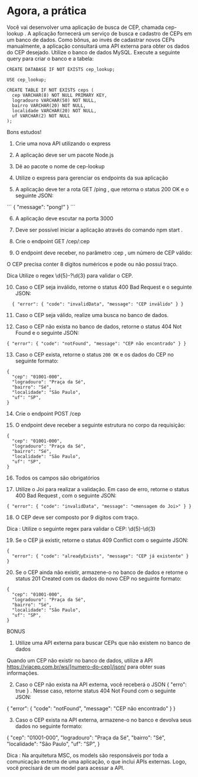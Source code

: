 # Agora, a prática
Você vai desenvolver uma aplicação de busca de CEP, chamada cep-lookup . A aplicação fornecerá um serviço de busca e cadastro de CEPs em um banco de dados. Como bônus, ao invés de cadastrar novos CEPs manualmente, a aplicação consultará uma API externa para obter os dados do CEP desejado.
Utilize o banco de dados MySQL. Execute a seguinte query para criar o banco e a tabela:

```
CREATE DATABASE IF NOT EXISTS cep_lookup;

USE cep_lookup;

CREATE TABLE IF NOT EXISTS ceps (
  cep VARCHAR(8) NOT NULL PRIMARY KEY,
  logradouro VARCHAR(50) NOT NULL,
  bairro VARCHAR(20) NOT NULL,
  localidade VARCHAR(20) NOT NULL,
  uf VARCHAR(2) NOT NULL
);
```

Bons estudos!
1. Crie uma nova API utilizando o express

2. A aplicação deve ser um pacote Node.js

3. Dê ao pacote o nome de cep-lookup

4. Utilize o express para gerenciar os endpoints da sua aplicação

5. A aplicação deve ter a rota GET /ping , que retorna o status 200 OK e o seguinte JSON:

´´´
{ "message": "pong!" }
´´´

6. A aplicação deve escutar na porta 3000

7. Deve ser possível iniciar a aplicação através do comando npm start .

8. Crie o endpoint GET /cep/:cep

9. O endpoint deve receber, no parâmetro :cep , um número de CEP válido:

O CEP precisa conter 8 dígitos numéricos e pode ou não possui traço.

Dica Utilize o regex \d{5}-?\d{3} para validar o CEP.

10. Caso o CEP seja inválido, retorne o status 400 Bad Request e o seguinte JSON:

```
  { "error": { "code": "invalidData", "message": "CEP inválido" } }
```

11. Caso o CEP seja válido, realize uma busca no banco de dados.

12. Caso o CEP não exista no banco de dados, retorne o status 404 Not Found e o seguinte JSON:

```
{ "error": { "code": "notFound", "message": "CEP não encontrado" } }
```

13.  Caso o CEP exista, retorne o status `200 OK` e os dados do CEP no seguinte formato:

```
{
  "cep": "01001-000",
  "logradouro": "Praça da Sé",
  "bairro": "Sé",
  "localidade": "São Paulo",
  "uf": "SP",
}
```

14. Crie o endpoint POST /cep

15. O endpoint deve receber a seguinte estrutura no corpo da requisição:

```
{
  "cep": "01001-000",
  "logradouro": "Praça da Sé",
  "bairro": "Sé",
  "localidade": "São Paulo",
  "uf": "SP",
}
```

16. Todos os campos são obrigatórios

17. Utilize o Joi para realizar a validação. Em caso de erro, retorne o status 400 Bad Request , com o seguinte JSON:

```
{ "error": { "code": "invalidData", "message": "<mensagem do Joi>" } }
```

18. O CEP deve ser composto por 9 dígitos com traço.

Dica : Utilize o seguinte regex para validar o CEP: \d{5}-\d{3}

19. Se o CEP já existir, retorne o status 409 Conflict com o seguinte JSON:

```
{
  "error": { "code": "alreadyExists", "message": "CEP já existente" }
}
```

20. Se o CEP ainda não existir, armazene-o no banco de dados e retorne o status 201 Created com os dados do novo CEP no seguinte formato:

```
{
  "cep": "01001-000",
  "logradouro": "Praça da Sé",
  "bairro": "Sé",
  "localidade": "São Paulo",
  "uf": "SP",
}
```

BONUS

1. Utilize uma API externa para buscar CEPs que não existem no banco de dados

Quando um CEP não existir no banco de dados, utilize a API https://viacep.com.br/ws/[numero-do-cep]/json/ para obter suas informações.

2. Caso o CEP não exista na API externa, você receberá o JSON { "erro": true } . Nesse caso, retorne status 404 Not Found com o seguinte JSON:

{ "error": { "code": "notFound", "message": "CEP não encontrado" } }

3. Caso o CEP exista na API externa, armazene-o no banco e devolva seus dados no seguinte formato:

{
  "cep": "01001-000",
  "logradouro": "Praça da Sé",
  "bairro": "Sé",
  "localidade": "São Paulo",
  "uf": "SP",
}

Dica : Na arquitetura MSC, os models são responsáveis por toda a comunicação externa de uma aplicação, o que inclui APIs externas. Logo, você precisará de um model para acessar a API.